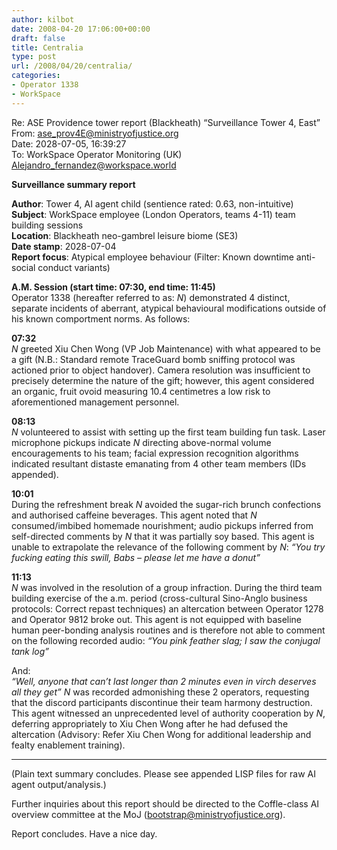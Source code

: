 ```yaml
---
author: kilbot
date: 2008-04-20 17:06:00+00:00
draft: false
title: Centralia
type: post
url: /2008/04/20/centralia/
categories:
- Operator 1338
- WorkSpace
---
```


Re: ASE Providence tower report (Blackheath) “Surveillance Tower 4, East”\
From: [ase_prov4E@ministryofjustice.org](mailto:ase_prov4E@ministryofjustice.org)\
Date: 2028-07-05, 16:39:27\
To: WorkSpace Operator Monitoring (UK) [Alejandro_fernandez@workspace.world](mailto:Alejandro_fernandez@workspace.world)

**Surveillance summary report**

**Author**: Tower 4, AI agent child (sentience rated: 0.63, non-intuitive)\
**Subject**: WorkSpace employee (London Operators, teams 4-11) team building sessions\
**Location**: Blackheath neo-gambrel leisure biome (SE3)\
**Date stamp**: 2028-07-04\
**Report focus**: Atypical employee behaviour (Filter: Known downtime anti-social conduct variants)

**A.M. Session (start time: 07:30, end time: 11:45)**\
Operator 1338 (hereafter referred to as: _N_) demonstrated 4 distinct, separate incidents of aberrant, atypical behavioural modifications outside of his known comportment norms. As follows: 

**07:32**\
_N_ greeted Xiu Chen Wong (VP Job Maintenance) with what appeared to be a gift (N.B.: Standard remote TraceGuard bomb sniffing protocol was actioned prior to object handover). Camera resolution was insufficient to precisely determine the nature of the gift; however, this agent considered an organic, fruit ovoid measuring 10.4 centimetres a low risk to aforementioned management personnel. 

**08:13**\
_N_ volunteered to assist with setting up the first team building fun task. Laser microphone pickups indicate _N_ directing above-normal volume encouragements to his team; facial expression recognition algorithms indicated resultant distaste emanating from 4 other team members (IDs appended).

**10:01**\
During the refreshment break _N_ avoided the sugar-rich brunch confections and authorised caffeine beverages. This agent noted that _N_ consumed/imbibed homemade nourishment; audio pickups inferred from self-directed comments by _N_ that it was partially soy based. This agent is unable to extrapolate the relevance of the following comment by _N_:
_“You try fucking eating this swill, Babs – please let me have a donut”_

**11:13**\
_N_ was involved in the resolution of a group infraction. During the third team building exercise of the a.m. period (cross-cultural Sino-Anglo business protocols: Correct repast techniques) an altercation between Operator 1278 and Operator 9812 broke out. This agent is not equipped with baseline human peer-bonding analysis routines and is therefore not able to comment on the following recorded audio:
_“You pink feather slag; I saw the conjugal tank log”_

And:\
_“Well, anyone that can’t last longer than 2 minutes even in virch deserves all they get”_
_N_ was recorded admonishing these 2 operators, requesting that the discord participants discontinue their team harmony destruction. This agent witnessed an unprecedented level of authority cooperation by _N_, deferring appropriately to Xiu Chen Wong after he had defused the altercation (Advisory: Refer Xiu Chen Wong for additional leadership and fealty enablement training).

_________

(Plain text summary concludes. Please see appended LISP files for raw AI agent output/analysis.)

Further inquiries about this report should be directed to the Coffle-class AI overview committee at the MoJ ([bootstrap@ministryofjustice.org](mailto:bootstrap@ministryofjustice.org)).

Report concludes. Have a nice day.
